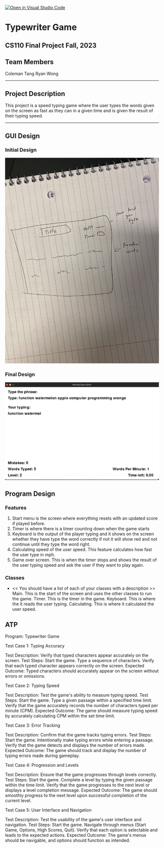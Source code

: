 [![Open in Visual Studio Code](https://classroom.github.com/assets/open-in-vscode-718a45dd9cf7e7f842a935f5ebbe5719a5e09af4491e668f4dbf3b35d5cca122.svg)](https://classroom.github.com/online_ide?assignment_repo_id=12803355&assignment_repo_type=AssignmentRepo)

# Typewriter Game
## CS110 Final Project  Fall, 2023

## Team Members

Coleman Tang
Ryan Wong

***

## Project Description

This project is a speed typing game where the user types the words given on the screen as fast as they can in a given time and is given the result of their typing speed.
***    

## GUI Design

### Initial Design

![initial gui](assets/gui.jpg)

### Final Design

![final gui](assets/finalgui.jpg)

## Program Design

### Features

1. Start menu is the screen where everything resets with an updated score if played before.
2. Timer is where there is a timer counting down when the game starts
3. Keyboard is the output of the player typing and it shows on the screen whether they have type the word correctly if not it will show red and not continue until they type the word right.
4. Calculating speed of the user speed. This feature calculates how fast the user type in mph.
5. Game over screen. This is when the timer stops and shows the result of the user typing speed and ask the user if they want to play again.

### Classes

- << You should have a list of each of your classes with a description >>
Main. This is the start of the screen and uses the other classes to run the game.
Timer. This is the timer in the game.
Keyboard. This is where the it reads the user typing.
Calculating. This is where it calculated the user speed.

## ATP
Program: Typewriter Game

Test Case 1: Typing Accuracy

Test Description: Verify that typed characters appear accurately on the screen.
Test Steps:
Start the game.
Type a sequence of characters.
Verify that each typed character appears correctly on the screen.
Expected Outcome: Typed characters should accurately appear on the screen without errors or omissions.

Test Case 2: Typing Speed

Test Description: Test the game's ability to measure typing speed.
Test Steps:
Start the game.
Type a given passage within a specified time limit.
Verify that the game accurately records the number of characters typed per minute (CPM).
Expected Outcome: The game should measure typing speed by accurately calculating CPM within the set time limit.

Test Case 3: Error Tracking

Test Description: Confirm that the game tracks typing errors.
Test Steps:
Start the game.
Intentionally make typing errors while entering a passage.
Verify that the game detects and displays the number of errors made.
Expected Outcome: The game should track and display the number of typing errors made during gameplay.

Test Case 4: Progression and Levels

Test Description: Ensure that the game progresses through levels correctly.
Test Steps:
Start the game.
Complete a level by typing the given passage within the time limit.
Verify that the game progresses to the next level or displays a level completion message.
Expected Outcome: The game should smoothly progress to the next level upon successful completion of the current level.

Test Case 5: User Interface and Navigation

Test Description: Test the usability of the game's user interface and navigation.
Test Steps:
Start the game.
Navigate through menus (Start Game, Options, High Scores, Quit).
Verify that each option is selectable and leads to the expected actions.
Expected Outcome: The game's menus should be navigable, and options should function as intended.


